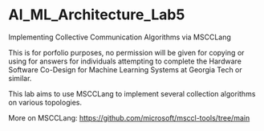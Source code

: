 # AI_ML_Architecture_Lab5
Implementing Collective Communication Algorithms via MSCCLang

This is for porfolio purposes, no permission will be given for copying or using for answers for individuals attempting to 
complete the Hardware Software Co-Design for Machine Learning Systems at Georgia Tech or similar.

This lab aims to use MSCCLang to implement several collection algorithms on various topologies.

More on MSCCLang:
https://github.com/microsoft/msccl-tools/tree/main
